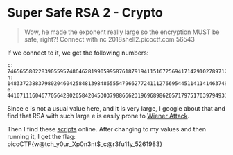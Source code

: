 # Super Safe RSA 2 - Crypto

> Wow, he made the exponent really large so the encryption MUST be safe, right?! Connect with nc 2018shell2.picoctf.com 56543

If we connect to it, we get the following numbers:
```
c: 74656558022839055957486462819905995876187919411516725694171429102789712929327942602783390443413015793339709672458190916198217092854563013073826016059117106865706437459318250499145704904019507722273390686196228735285877381812173288926254273484207110105872784138331460508370948963482034330305034653674346440792
n: 148337238837980204604258481398486555479662772411127669544511411414637480091964615739652008000282038439580320179857917659146369849900257414100209029025277317009008322530433114360958279216638713900178224553226111248718730750329686617313196229443362042513004804865365680353556694701248340698570731626730407309679
e: 44107111604677056428020584204530379886662319696898620571797517039794933771031851731366993910333034515954372329293242617510494976349334211644884162360431185438204499339781140455266740769128912694626003486588778554609303393869982440909134987801843941738926751485241331998121883562658508426442151685340795506049
```
Since e is not a usual value here, and it is very large, I google about that and find that RSA with such large e is easily prone to [Wiener Attack](https://en.wikipedia.org/wiki/Wiener%27s_attack).

Then I find these [scripts](https://gist.github.com/mananpal1997/73d07cdc91d58b4eb5c818aaab2d38bd) online. After changing to my values and then running it, I get the flag: picoCTF{w@tch_y0ur_Xp0n3nt$_c@r3fu11y_5261983}

